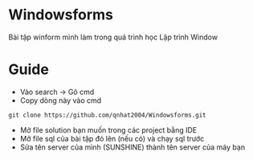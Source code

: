 # Windowsforms 
Bài tập winform mình làm trong quá trình học Lập trình Window

# Guide
- Vào search -> Gõ cmd
- Copy dòng này vào cmd
  
```
git clone https://github.com/qnhat2004/Windowsforms.git
```

- Mở file solution bạn muốn trong các project bằng IDE
- Mở file sql của bài tập đó lên (nếu có) và chạy sql trước
- Sửa tên server của mình (SUNSHINE) thành tên server của máy bạn
